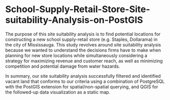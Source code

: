 # School-Supply-Retail-Store-Site-suitability-Analysis-on-PostGIS

The purpose of this site suitability analysis is to find potential locations for constructing a
new school supply-retail store (e.g. Staples, Dollarama) in the city of Mississauga.
This study revolves around site suitability analysis because we wanted to understand the
decisions firms have to make when planning for new store locations while simultaneously
considering a strategy for maximizing revenue and customer reach, as well as minimizing
competition and potential damage from water hazards.

In summary, our site suitability analysis successfully filtered and identified vacant land that
conforms to our criteria using a combination of PostgreSQL with the PostGIS extension for
spatial/non-spatial querying, and QGIS for the followed-up data visualization as a static map.
